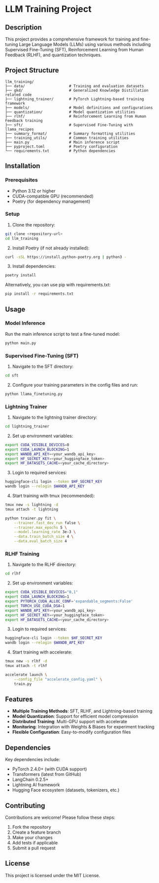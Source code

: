# LLM Training Project

## Description
This project provides a comprehensive framework for training and fine-tuning Large Language Models (LLMs) using various methods including Supervised Fine-Tuning (SFT), Reinforcement Learning from Human Feedback (RLHF), and quantization techniques.

## Project Structure
```
llm_training/
├── data/                    # Training and evaluation datasets
├── gkd/                     # Generalized Knowledge Distillation related code
├── lightning_trainer/       # PyTorch Lightning-based training framework
├── models/                  # Model definitions and configurations
├── quantization/            # Model quantization utilities
├── rlhf/                    # Reinforcement Learning from Human Feedback training
├── sft/                     # Supervised Fine-Tuning with llama_recipes
├── summary_format/          # Summary formatting utilities
├── training_utils/          # Common training utilities
├── main.py                  # Main inference script
├── pyproject.toml           # Poetry configuration
└── requirements.txt         # Python dependencies
```

## Installation

### Prerequisites
- Python 3.12 or higher
- CUDA-compatible GPU (recommended)
- Poetry (for dependency management)

### Setup
1. Clone the repository:
```bash
git clone <repository-url>
cd llm_training
```

2. Install Poetry (if not already installed):
```bash
curl -sSL https://install.python-poetry.org | python3 -
```

3. Install dependencies:
```bash
poetry install
```

Alternatively, you can use pip with requirements.txt:
```bash
pip install -r requirements.txt
```

## Usage

### Model Inference
Run the main inference script to test a fine-tuned model:
```bash
python main.py
```

### Supervised Fine-Tuning (SFT)
1. Navigate to the SFT directory:
```bash
cd sft
```

2. Configure your training parameters in the config files and run:
```bash
python llama_finetuning.py
```

### Lightning Trainer
1. Navigate to the lightning trainer directory:
```bash
cd lightning_trainer
```

2. Set up environment variables:
```bash
export CUDA_VISIBLE_DEVICES=0
export CUDA_LAUNCH_BLOCKING=1
export WANDB_API_KEY=<your_wandb_api_key>
export HF_SECRET_KEY=<your_huggingface_token>
export HF_DATASETS_CACHE=<your_cache_directory>
```

3. Login to required services:
```bash
huggingface-cli login --token $HF_SECRET_KEY
wandb login --relogin $WANDB_API_KEY
```

4. Start training with tmux (recommended):
```bash
tmux new -s lightning -d
tmux attach -t lightning

python trainer.py fit \
    --trainer.fast_dev_run false \
    --trainer.max_epochs 5 \
    --model.learning_rate 3e-3 \
    --data.train_batch_size 4 \
    --data.eval_batch_size 4
```

### RLHF Training
1. Navigate to the RLHF directory:
```bash
cd rlhf
```

2. Set up environment variables:
```bash
export CUDA_VISIBLE_DEVICES="0,1"
export CUDA_LAUNCH_BLOCKING=1
export PYTORCH_CUDA_ALLOC_CONF='expandable_segments:False'
export TORCH_USE_CUDA_DSA=1
export WANDB_API_KEY=<your_wandb_api_key>
export HF_SECRET_KEY=<your_huggingface_token>
export HF_DATASETS_CACHE=<your_cache_directory>
```

3. Login to required services:
```bash
huggingface-cli login --token $HF_SECRET_KEY
wandb login --relogin $WANDB_API_KEY
```

4. Start training with accelerate:
```bash
tmux new -s rlhf -d
tmux attach -t rlhf

accelerate launch \
    --config_file "accelerate_config.yaml" \
    train.py
```

## Features
- **Multiple Training Methods**: SFT, RLHF, and Lightning-based training
- **Model Quantization**: Support for efficient model compression
- **Distributed Training**: Multi-GPU support with accelerate
- **Monitoring**: Integration with Weights & Biases for experiment tracking
- **Flexible Configuration**: Easy-to-modify configuration files

## Dependencies
Key dependencies include:
- PyTorch 2.4.0+ (with CUDA support)
- Transformers (latest from GitHub)
- LangChain 0.2.5+
- Lightning AI framework
- Hugging Face ecosystem (datasets, tokenizers, etc.)

## Contributing
Contributions are welcome! Please follow these steps:
1. Fork the repository
2. Create a feature branch
3. Make your changes
4. Add tests if applicable
5. Submit a pull request

## License
This project is licensed under the MIT License.

